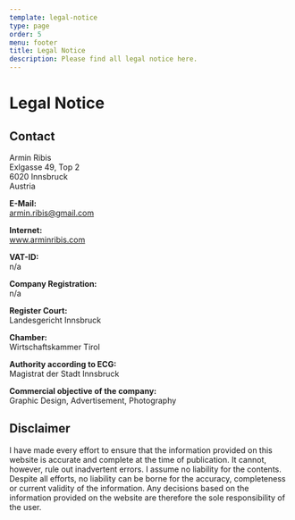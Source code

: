 ```yaml
---
template: legal-notice
type: page
order: 5
menu: footer
title: Legal Notice
description: Please find all legal notice here.
---
```

# Legal Notice

## Contact

Armin Ribis\
Exlgasse 49, Top 2\
6020 Innsbruck\
Austria

**E-Mail:**\
armin.ribis@gmail.com

**Internet:**\
www.arminribis.com

**VAT-ID:**\
n/a

**Company Registration:**\
n/a

**Register Court:**\
Landesgericht Innsbruck

**Chamber:**\
Wirtschaftskammer Tirol

**Authority according to ECG:**\
Magistrat der Stadt Innsbruck

**Commercial objective of the company:**\
Graphic Design, Advertisement, Photography

## Disclaimer

I have made every effort to ensure that the information provided on this website is accurate and complete at the time of publication. It cannot, however, rule out inadvertent errors. I assume no liability for the contents. Despite all efforts, no liability can be borne for the accuracy, completeness or current validity of the information. Any decisions based on the information provided on the website are therefore the sole responsibility of the user.
